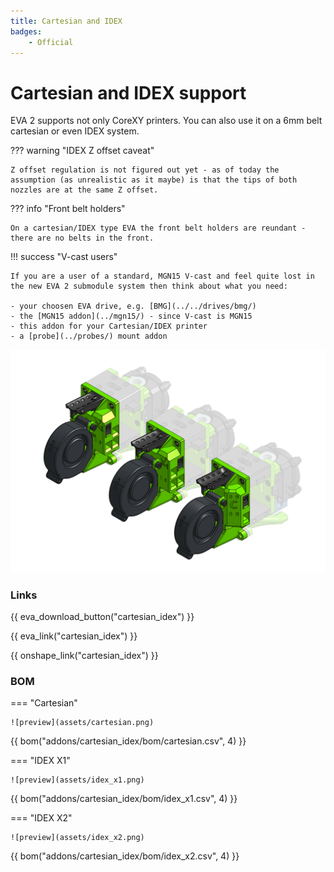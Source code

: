 ```yaml
---
title: Cartesian and IDEX
badges:
    - Official
---
```

# Cartesian and IDEX support

EVA 2 supports not only CoreXY printers. You can also use it on a 6mm belt cartesian or even IDEX system.

??? warning "IDEX Z offset caveat"

    Z offset regulation is not figured out yet - as of today the assumption (as unrealistic as it maybe) is that the tips of both nozzles are at the same Z offset.

??? info "Front belt holders"

    On a cartesian/IDEX type EVA the front belt holders are reundant - there are no belts in the front.

!!! success "V-cast users"

    If you are a user of a standard, MGN15 V-cast and feel quite lost in the new EVA 2 submodule system then think about what you need:

    - your choosen EVA drive, e.g. [BMG](../../drives/bmg/)
    - the [MGN15 addon](../mgn15/) - since V-cast is MGN15
    - this addon for your Cartesian/IDEX printer
    - a [probe](../probes/) mount addon

![preview](assets/__ALL__.png)

### Links

{{ eva_download_button("cartesian_idex") }}

{{ eva_link("cartesian_idex") }}

{{ onshape_link("cartesian_idex") }}

### BOM

=== "Cartesian"

    ![preview](assets/cartesian.png)

{{ bom("addons/cartesian_idex/bom/cartesian.csv", 4) }}

=== "IDEX X1"

    ![preview](assets/idex_x1.png)

{{ bom("addons/cartesian_idex/bom/idex_x1.csv", 4) }}

=== "IDEX X2"

    ![preview](assets/idex_x2.png)

{{ bom("addons/cartesian_idex/bom/idex_x2.csv", 4) }}
